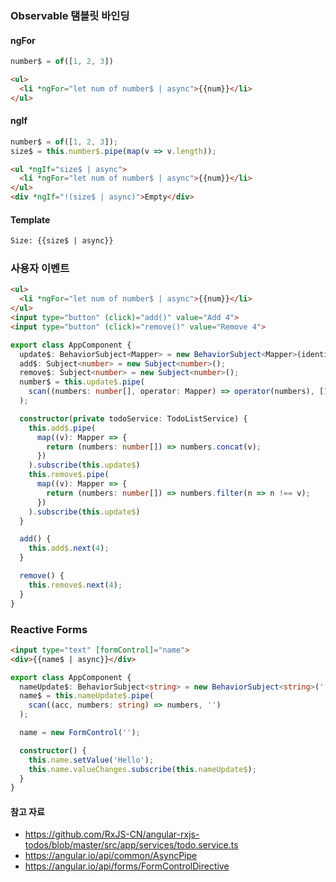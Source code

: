 ### Observable 탬블릿 바인딩
#### ngFor
```js
number$ = of([1, 2, 3])
```
```html
<ul>
  <li *ngFor="let num of number$ | async">{{num}}</li>
</ul>
```
#### ngIf
```js
number$ = of([1, 2, 3]);
size$ = this.number$.pipe(map(v => v.length));
```
```html
<ul *ngIf="size$ | async">
  <li *ngFor="let num of number$ | async">{{num}}</li>
</ul>
<div *ngIf="!(size$ | async)">Empty</div>
```
#### Template
```html
Size: {{size$ | async}}
```
### 사용자 이벤트
```html
<ul>
  <li *ngFor="let num of number$ | async">{{num}}</li>
</ul>
<input type="button" (click)="add()" value="Add 4">
<input type="button" (click)="remove()" value="Remove 4">
```
```ts
export class AppComponent {
  update$: BehaviorSubject<Mapper> = new BehaviorSubject<Mapper>(identity);
  add$: Subject<number> = new Subject<number>();
  remove$: Subject<number> = new Subject<number>();
  number$ = this.update$.pipe(
    scan((numbers: number[], operator: Mapper) => operator(numbers), [1, 2, 3])
  );

  constructor(private todoService: TodoListService) {
    this.add$.pipe(
      map((v): Mapper => {
        return (numbers: number[]) => numbers.concat(v);
      })
    ).subscribe(this.update$)
    this.remove$.pipe(
      map((v): Mapper => {
        return (numbers: number[]) => numbers.filter(n => n !== v);
      })
    ).subscribe(this.update$)
  }

  add() {
    this.add$.next(4);
  }

  remove() {
    this.remove$.next(4);
  }
}
```

### Reactive Forms
```html
<input type="text" [formControl]="name">
<div>{{name$ | async}}</div>
```
```ts
export class AppComponent {
  nameUpdate$: BehaviorSubject<string> = new BehaviorSubject<string>('');
  name$ = this.nameUpdate$.pipe(
    scan((acc, numbers: string) => numbers, '')
  );

  name = new FormControl('');

  constructor() {
    this.name.setValue('Hello');
    this.name.valueChanges.subscribe(this.nameUpdate$);
  }
}
```

#### 참고 자료
- https://github.com/RxJS-CN/angular-rxjs-todos/blob/master/src/app/services/todo.service.ts
- https://angular.io/api/common/AsyncPipe
- https://angular.io/api/forms/FormControlDirective